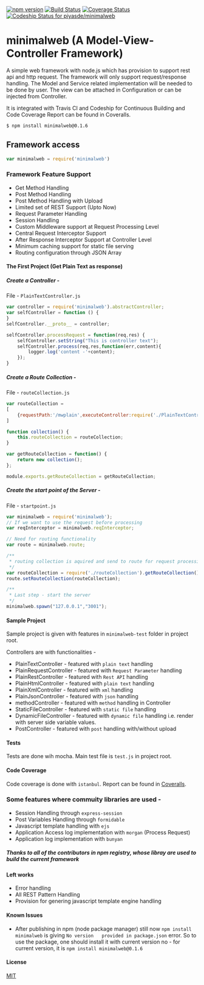 [![npm version](https://badge.fury.io/js/minimalweb.svg)](http://badge.fury.io/js/minimalweb)
[![Build Status](https://travis-ci.org/piyasde/minimalweb.svg?branch=master)](https://travis-ci.org/piyasde/minimalweb.svg?branch=master)
[![Coverage Status](https://coveralls.io/repos/piyasde/minimalweb/badge.svg?branch=master)](https://coveralls.io/r/piyasde/minimalweb?branch=master)[ ![Codeship Status for piyasde/minimalweb](https://codeship.com/projects/27b39020-9126-0132-1525-6e434ff849c7/status?branch=master)](https://codeship.com/projects/61652)

# minimalweb (A Model-View-Controller Framework)   
A simple web framework with node.js which has provision to support rest api and http request. 
The framework will only support request/response handling. 
The Model and Service related implementation will be needed to be done by user. 
The view can be attached in Configuration or can be injected from Controller.

It is integrated with Travis CI and Codeship for Continuous Building and Code Coverage Report can be found in Coveralls. 

```sh
$ npm install minimalweb@0.1.6
```

## Framework access

```js
var minimalweb = require('minimalweb')
```

### Framework Feature Support

*   Get Method Handling
*   Post Method Handling
*   Post Method Handling with Upload
*   Limited set of REST Support (Upto Now)
*   Request Parameter Handling
*   Session Handling
*   Custom Middleware support at Request Processing Level
*   Central Request Interceptor Support
*   After Response Interceptor Support at Controller Level
*   Minimum caching support for static file serving
*   Routing configuration through JSON Array

#### The First Project (Get Plain Text as response)

##### Create a Controller -

File - `PlainTextController.js`

```js
var controller = require('minimalweb').abstractController;
var selfController = function () {
}
selfController.__proto__ = controller;

selfController.processRequest = function(req,res) {
	selfController.setString("This is controller text");
	selfController.process(req,res,function(err,content){
		logger.log('content -'+content);
	});
}
```

##### Create a Route Collection -

File - `routeCollection.js`

```js
var routeCollection =
[
	{requestPath:'/mwplain',executeController:require('./PlainTextController').getPlainTextController(),format:"plain"}
]

function collection() {
    this.routeCollection = routeCollection;
}

var getRouteCollection = function() {
	return new collection();
};

module.exports.getRouteCollection = getRouteCollection;
```
##### Create the start point of the Server -

File - `startpoint.js`

```js
var minimalweb = require('minimalweb');
// If we want to use the request before processing
var reqInterceptor = minimalweb.reqInterceptor;

// Need for routing functionality
var route = minimalweb.route;

/**
 * routing collection is aquired and send to route for request processing 	
 */
var routeCollection = require('./routeCollection').getRouteCollection().routeCollection;
route.setRouteCollection(routeCollection);

/**
 * Last step - start the server
 */
minimalweb.spawn("127.0.0.1","3001");
```
#### Sample Project

Sample project is given with features in `minimalweb-test` folder in project root.

Controllers are with functionalities -
*   PlainTextController        - featured with `plain text` handling
*   PlainRequestController     - featured with `Request Parameter` handling
*   PlainRestController        - featured with `Rest API` handling
*   PlainHtmlController        - featured with `plain text` handling
*   PlainXmlController         - featured with `xml` handling
*   PlainJsonController        - featured with `json` handling
*   methodController           - featured with `method` handling in Controller
*   StaticFileController       - featured with `static file` handling
*   DynamicFileController      - featured with `dynamic file` handling i.e. render with server side variable values.
*   PostController             - featured with `post` handling with/without upload

#### Tests

Tests are done wih mocha. Main test file is `test.js` in project root.

#### Code Coverage

Code coverage is done with `istanbul`. Report can be found in [Coveralls](https://coveralls.io/r/piyasde/minimalweb).


### Some features where commuity libraries are used -
*   Session Handling through `express-session`
*   Post Variables Handling through `formidable`
*   Javascript template handling with `ejs`
*   Application Access log implementation with `morgan` (Process Request)
*   Application log implementation with `bunyan`

##### Thanks to all of the contributors in npm registry, whose libray are used to build the current framework

#### Left works
*   Error handling
*   All REST Pattern Handling 
*   Provision for genering javascript template engine handling

#### Known Issues

*   After publishing in npm (node package manager) still now `npm install minimalweb` is giving `No version   provided in package.json` error. So to use the package, one should install it with current version no - for current version, it is `npm install minimalweb@0.1.6`


#### License

[MIT](https://github.com/piyasde/minimalweb/blob/master/LICENSE)

